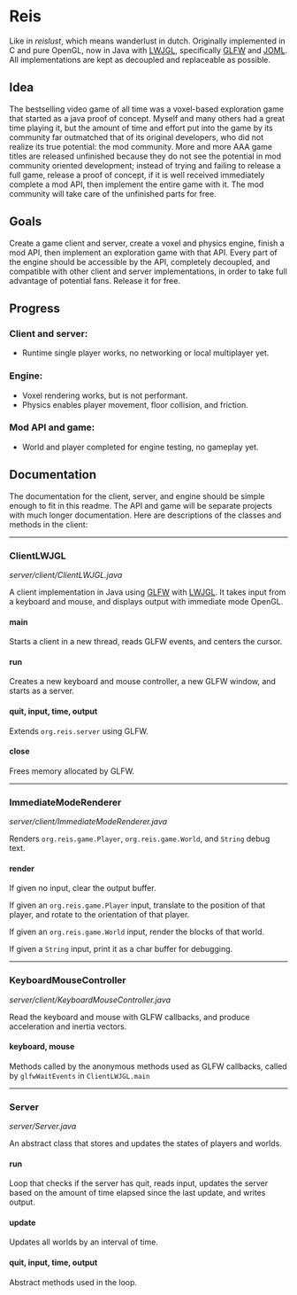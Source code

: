 # Reis
Like in *reislust*, which means wanderlust in dutch. Originally implemented in C and pure OpenGL, now in Java with [LWJGL](https://www.lwjgl.org), specifically [GLFW](https://www.glfw.org/) and [JOML](https://github.com/JOML-CI/JOML). All implementations are kept as decoupled and replaceable as possible.

## Idea
The bestselling video game of all time was a voxel-based exploration game that started as a java proof of concept. Myself and many others had a great time playing it, but the amount of time and effort put into the game by its community far outmatched that of its original developers, who did not realize its true potential: the mod community. More and more AAA game titles are released unfinished because they do not see the potential in mod community oriented development; instead of trying and failing to release a full game, release a proof of concept, if it is well received immediately complete a mod API, then implement the entire game with it. The mod community will take care of the unfinished parts for free.

## Goals
Create a game client and server, create a voxel and physics engine, finish a mod API, then implement an exploration game with that API. Every part of the engine should be accessible by the API, completely decoupled, and compatible with other client and server implementations, in order to take full advantage of potential fans. Release it for free.

## Progress
### Client and server:
-	Runtime single player works, no networking or local multiplayer yet.

### Engine:
-	Voxel rendering works, but is not performant.
-	Physics enables player movement, floor collision, and friction.

### Mod API and game:
-	World and player completed for engine testing, no gameplay yet.

##  Documentation
The documentation for the client, server, and engine should be simple enough to fit in this readme. The API and game will be separate projects with much longer documentation. Here are descriptions of the classes and methods in the client:

------
### ClientLWJGL
*server/client/ClientLWJGL.java*

A client implementation in Java using [GLFW]( https://www.glfw.org/) with [LWJGL](https://www.lwjgl.org/). It takes input from a keyboard and mouse, and displays output with immediate mode OpenGL.
#### main
Starts a client in a new thread, reads GLFW events, and centers the cursor.
#### run
Creates a new keyboard and mouse controller, a new GLFW window, and starts as a server.
#### quit, input, time, output
Extends `org.reis.server` using GLFW.
#### close
Frees memory allocated by GLFW.

------
### ImmediateModeRenderer
*server/client/ImmediateModeRenderer.java*

Renders `org.reis.game.Player`, `org.reis.game.World`, and `String` debug text.

#### render
If given no input, clear the output buffer.

If given an `org.reis.game.Player` input, translate to the position of that player, and rotate to the orientation of that player.

If given an `org.reis.game.World` input, render the blocks of that world.

If given a `String` input, print it as a char buffer for debugging.

------
### KeyboardMouseController
*server/client/KeyboardMouseController.java*

Read the keyboard and mouse with GLFW callbacks, and produce acceleration and inertia vectors.
#### keyboard, mouse
Methods called by the anonymous methods used as GLFW callbacks, called by `glfwWaitEvents` in `ClientLWJGL.main`

------
### Server
*server/Server.java*

An abstract class that stores and updates the states of players and worlds.

#### run
Loop that checks if the server has quit, reads input, updates the server based on the amount of time elapsed since the last update, and writes output.

#### update
Updates all worlds by an interval of time.

#### quit, input, time, output
Abstract methods used in the loop.
